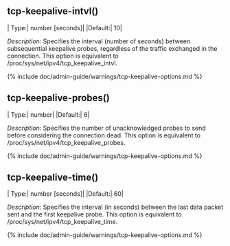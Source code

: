 ## tcp-keepalive-intvl()

|  Type:|      number \[seconds\]|
|Default:|   10|

*Description:* Specifies the interval (number of seconds) between
subsequential keepalive probes, regardless of the traffic exchanged in
the connection. This option is equivalent to
/proc/sys/net/ipv4/tcp_keepalive_intvl.  

{% include doc/admin-guide/warnings/tcp-keepalive-options.md %}

## tcp-keepalive-probes()

|  Type:|      number|
|Default:|   6|

*Description:* Specifies the number of unacknowledged probes to send
before considering the connection dead. This option is equivalent to
/proc/sys/net/ipv4/tcp_keepalive_probes.  

{% include doc/admin-guide/warnings/tcp-keepalive-options.md %}

## tcp-keepalive-time()

|  Type:|      number \[seconds\]|
  |Default:|   60|

*Description:* Specifies the interval (in seconds) between the last data
packet sent and the first keepalive probe. This option is equivalent to
/proc/sys/net/ipv4/tcp_keepalive_time.  

{% include doc/admin-guide/warnings/tcp-keepalive-options.md %}
